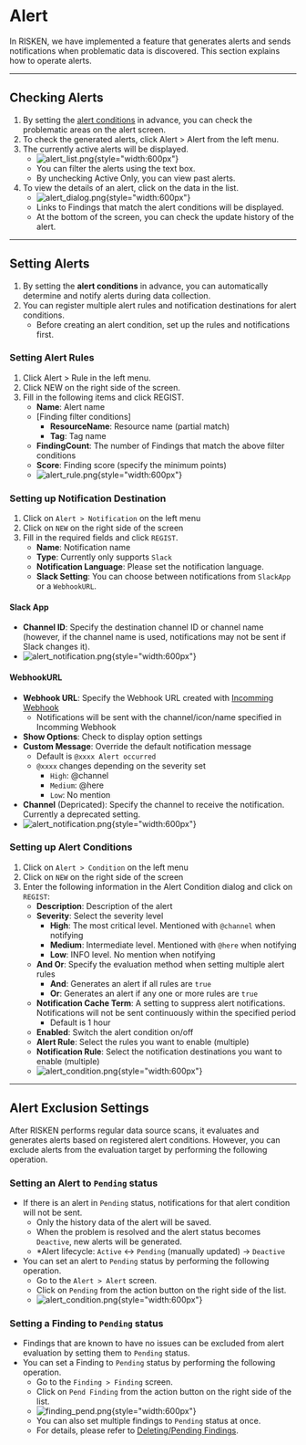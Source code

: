 # Alert
In RISKEN, we have implemented a feature that generates alerts and sends notifications when problematic data is discovered. This section explains how to operate alerts.

---
## Checking Alerts
1. By setting the [alert conditions](#_3) in advance, you can check the problematic areas on the alert screen.
2. To check the generated alerts, click Alert > Alert from the left menu.
3. The currently active alerts will be displayed.
    - ![alert_list.png](/img/risken/alert_list.png){style="width:600px"}
    - You can filter the alerts using the text box.
    - By unchecking Active Only, you can view past alerts.
4. To view the details of an alert, click on the data in the list.
    - ![alert_dialog.png](/img/risken/alert_dialog.png){style="width:600px"}
    - Links to Findings that match the alert conditions will be displayed.
    - At the bottom of the screen, you can check the update history of the alert.

---
## Setting Alerts
1. By setting the **alert conditions** in advance, you can automatically determine and notify alerts during data collection.
2. You can register multiple alert rules and notification destinations for alert conditions.
    - Before creating an alert condition, set up the rules and notifications first.

### Setting Alert Rules
1. Click Alert > Rule in the left menu.
2. Click NEW on the right side of the screen.
3. Fill in the following items and click REGIST.
    - **Name**: Alert name
    - [Finding filter conditions]
        - **ResourceName**: Resource name (partial match)
        - **Tag**: Tag name
    - **FindingCount**: The number of Findings that match the above filter conditions
    - **Score**: Finding score (specify the minimum points)
    - ![alert_rule.png](/img/risken/alert_rule.png){style="width:600px"}

### Setting up Notification Destination
1. Click on `Alert > Notification` on the left menu
2. Click on `NEW` on the right side of the screen
3. Fill in the required fields and click `REGIST`.
    - **Name**: Notification name
    - **Type**: Currently only supports `Slack`
    - **Notification Language**: Please set the notification language.
    - **Slack Setting**: You can choose between notifications from `SlackApp` or a `WebhookURL`.

#### Slack App
- **Channel ID**: Specify the destination channel ID or channel name (however, if the channel name is used, notifications may not be sent if Slack changes it).
- ![alert_notification.png](/img/risken/alert_notification_slackapp.png){style="width:600px"}

#### WebhookURL
- **Webhook URL**: Specify the Webhook URL created with [Incomming Webhook](https://api.slack.com/messaging/webhooks)
    - Notifications will be sent with the channel/icon/name specified in Incomming Webhook
- **Show Options**: Check to display option settings
- **Custom Message**: Override the default notification message
    - Default is `@xxxx Alert occurred`
    - `@xxxx` changes depending on the severity set
        - `High`: @channel
        - `Medium`: @here
        - `Low`: No mention
- **Channel** (Depricated): Specify the channel to receive the notification. Currently a deprecated setting.
- ![alert_notification.png](/img/risken/alert_notification_webhook.png){style="width:600px"}

### Setting up Alert Conditions
1. Click on `Alert > Condition` on the left menu
2. Click on `NEW` on the right side of the screen
3. Enter the following information in the Alert Condition dialog and click on `REGIST`:
    - **Description**: Description of the alert
    - **Severity**: Select the severity level
        - **High**: The most critical level. Mentioned with `@channel` when notifying
        - **Medium**: Intermediate level. Mentioned with `@here` when notifying
        - **Low**: INFO level. No mention when notifying
    - **And Or**: Specify the evaluation method when setting multiple alert rules
        - **And**: Generates an alert if all rules are `true`
        - **Or**: Generates an alert if any one or more rules are `true`
    - **Notification Cache Term**: A setting to suppress alert notifications. Notifications will not be sent continuously within the specified period
        - Default is 1 hour
    - **Enabled**: Switch the alert condition on/off
    - **Alert Rule**: Select the rules you want to enable (multiple)
    - **Notification Rule**: Select the notification destinations you want to enable (multiple)
    - ![alert_condition.png](/img/risken/alert_condition.png){style="width:600px"}

---
## Alert Exclusion Settings

After RISKEN performs regular data source scans, it evaluates and generates alerts based on registered alert conditions. However, you can exclude alerts from the evaluation target by performing the following operation.

### Setting an Alert to `Pending` status
- If there is an alert in `Pending` status, notifications for that alert condition will not be sent.
    - Only the history data of the alert will be saved.
    - When the problem is resolved and the alert status becomes `Deactive`, new alerts will be generated.
    - *Alert lifecycle: `Active` <-> `Pending` (manually updated) -> `Deactive`
- You can set an alert to `Pending` status by performing the following operation.
    - Go to the `Alert > Alert` screen.
    - Click on `Pending` from the action button on the right side of the list.
    - ![alert_condition.png](/img/risken/alert_pend.png){style="width:600px"}

### Setting a Finding to `Pending` status
- Findings that are known to have no issues can be excluded from alert evaluation by setting them to `Pending` status.
- You can set a Finding to `Pending` status by performing the following operation.
    - Go to the `Finding > Finding` screen.
    - Click on `Pend Finding` from the action button on the right side of the list.
    - ![finding_pend.png](/img/risken/finding_pend.png){style="width:600px"}
    - You can also set multiple findings to `Pending` status at once.
    - For details, please refer to [Deleting/Pending Findings](/risken/finding/#_4).
